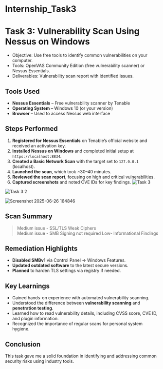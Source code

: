 # Internship_Task3
# Task 3: Vulnerability Scan Using Nessus on Windows

- Objective: Use free tools to identify common vulnerabilities on your computer.
- Tools: OpenVAS Community Edition (free vulnerability scanner) or Nessus Essentials.
- Deliverables: Vulnerability scan report with identified issues.

## Tools Used

- **Nessus Essentials** – Free vulnerability scanner by Tenable
- **Operating System** – Windows 10 (or your version)
- **Browser** – Used to access Nessus web interface

## Steps Performed

1. **Registered for Nessus Essentials** on Tenable’s official website and received an activation key.
2. **Installed Nessus on Windows** and completed initial setup at `https://localhost:8834`.
3. **Created a Basic Network Scan** with the target set to `127.0.0.1` (localhost).
4. **Launched the scan**, which took ~30–40 minutes.
5. **Reviewed the scan report**, focusing on high and critical vulnerabilities.
6. **Captured screenshots** and noted CVE IDs for key findings.
   ![Task 3](https://github.com/user-attachments/assets/8097c21d-2c0b-45b3-b900-b482abb66ef7)

![Task 3 2](https://github.com/user-attachments/assets/9a53d4c3-2914-4d05-a245-14f81a405df4)

![Screenshot 2025-06-26 164846](https://github.com/user-attachments/assets/93970ca9-b8d1-44e0-8e3a-5f9571b982d6)

## Scan Summary

> Medium issue - SSL/TLS Weak Ciphers               
> Medium issue - SMB Signing not required 
> Low- Informational Findings  

## Remediation Highlights

- **Disabled SMBv1** via Control Panel → Windows Features.
- **Updated outdated software** to the latest secure versions.
- **Planned** to harden TLS settings via registry if needed.

## Key Learnings

- Gained hands-on experience with automated vulnerability scanning.
- Understood the difference between **vulnerability scanning** and **penetration testing**.
- Learned how to read vulnerability details, including CVSS score, CVE ID, and plugin information.
- Recognized the importance of regular scans for personal system hygiene.

## Conclusion

This task gave me a solid foundation in identifying and addressing common security risks using industry tools.
